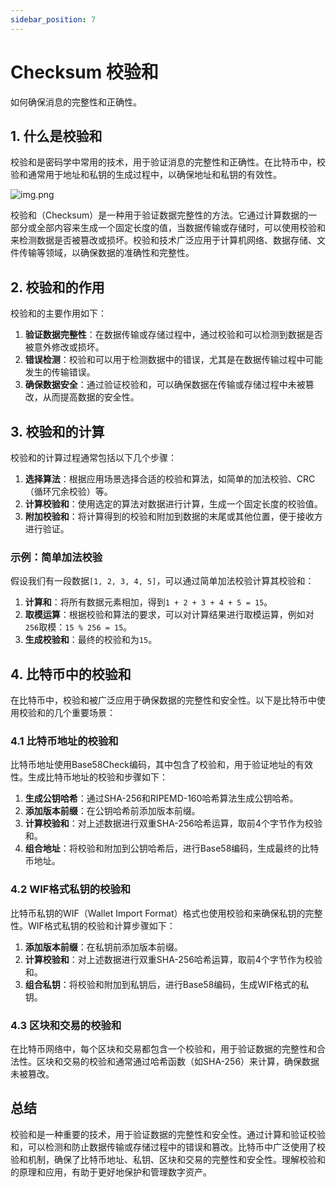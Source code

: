 ```yaml
---
sidebar_position: 7
---
```


# Checksum 校验和

如何确保消息的完整性和正确性。

## 1. 什么是校验和

校验和是密码学中常用的技术，用于验证消息的完整性和正确性。在比特币中，校验和通常用于地址和私钥的生成过程中，以确保地址和私钥的有效性。

![img.png](/img/bitcoin-checksum.png)

校验和（Checksum）是一种用于验证数据完整性的方法。它通过计算数据的一部分或全部内容来生成一个固定长度的值，当数据传输或存储时，可以使用校验和来检测数据是否被篡改或损坏。校验和技术广泛应用于计算机网络、数据存储、文件传输等领域，以确保数据的准确性和完整性。

## 2. 校验和的作用

校验和的主要作用如下：

1. **验证数据完整性**：在数据传输或存储过程中，通过校验和可以检测到数据是否被意外修改或损坏。
2. **错误检测**：校验和可以用于检测数据中的错误，尤其是在数据传输过程中可能发生的传输错误。
3. **确保数据安全**：通过验证校验和，可以确保数据在传输或存储过程中未被篡改，从而提高数据的安全性。

## 3. 校验和的计算

校验和的计算过程通常包括以下几个步骤：

1. **选择算法**：根据应用场景选择合适的校验和算法，如简单的加法校验、CRC（循环冗余校验）等。
2. **计算校验和**：使用选定的算法对数据进行计算，生成一个固定长度的校验值。
3. **附加校验和**：将计算得到的校验和附加到数据的末尾或其他位置，便于接收方进行验证。

### 示例：简单加法校验

假设我们有一段数据`[1, 2, 3, 4, 5]`，可以通过简单加法校验计算其校验和：

1. **计算和**：将所有数据元素相加，得到`1 + 2 + 3 + 4 + 5 = 15`。
2. **取模运算**：根据校验和算法的要求，可以对计算结果进行取模运算，例如对`256`取模：`15 % 256 = 15`。
3. **生成校验和**：最终的校验和为`15`。

## 4. 比特币中的校验和

在比特币中，校验和被广泛应用于确保数据的完整性和安全性。以下是比特币中使用校验和的几个重要场景：

### 4.1 比特币地址的校验和

比特币地址使用Base58Check编码，其中包含了校验和，用于验证地址的有效性。生成比特币地址的校验和步骤如下：

1. **生成公钥哈希**：通过SHA-256和RIPEMD-160哈希算法生成公钥哈希。
2. **添加版本前缀**：在公钥哈希前添加版本前缀。
3. **计算校验和**：对上述数据进行双重SHA-256哈希运算，取前4个字节作为校验和。
4. **组合地址**：将校验和附加到公钥哈希后，进行Base58编码，生成最终的比特币地址。

### 4.2 WIF格式私钥的校验和

比特币私钥的WIF（Wallet Import Format）格式也使用校验和来确保私钥的完整性。WIF格式私钥的校验和计算步骤如下：

1. **添加版本前缀**：在私钥前添加版本前缀。
2. **计算校验和**：对上述数据进行双重SHA-256哈希运算，取前4个字节作为校验和。
3. **组合私钥**：将校验和附加到私钥后，进行Base58编码，生成WIF格式的私钥。

### 4.3 区块和交易的校验和

在比特币网络中，每个区块和交易都包含一个校验和，用于验证数据的完整性和合法性。区块和交易的校验和通常通过哈希函数（如SHA-256）来计算，确保数据未被篡改。

## 总结

校验和是一种重要的技术，用于验证数据的完整性和安全性。通过计算和验证校验和，可以检测和防止数据传输或存储过程中的错误和篡改。比特币中广泛使用了校验和机制，确保了比特币地址、私钥、区块和交易的完整性和安全性。理解校验和的原理和应用，有助于更好地保护和管理数字资产。
